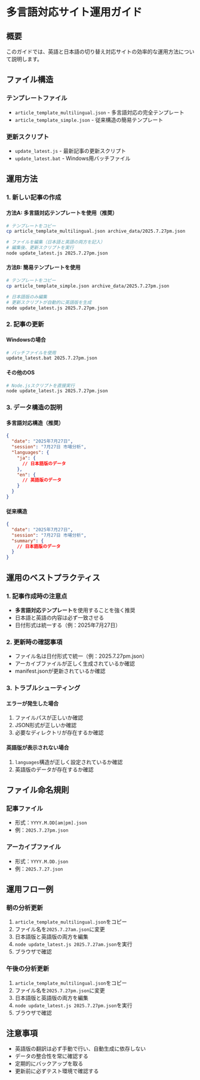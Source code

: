 # 多言語対応サイト運用ガイド

## 概要
このガイドでは、英語と日本語の切り替え対応サイトの効率的な運用方法について説明します。

## ファイル構造

### テンプレートファイル
- `article_template_multilingual.json` - 多言語対応の完全テンプレート
- `article_template_simple.json` - 従来構造の簡易テンプレート

### 更新スクリプト
- `update_latest.js` - 最新記事の更新スクリプト
- `update_latest.bat` - Windows用バッチファイル

## 運用方法

### 1. 新しい記事の作成

#### 方法A: 多言語対応テンプレートを使用（推奨）
```bash
# テンプレートをコピー
cp article_template_multilingual.json archive_data/2025.7.27pm.json

# ファイルを編集（日本語と英語の両方を記入）
# 編集後、更新スクリプトを実行
node update_latest.js 2025.7.27pm.json
```

#### 方法B: 簡易テンプレートを使用
```bash
# テンプレートをコピー
cp article_template_simple.json archive_data/2025.7.27pm.json

# 日本語版のみ編集
# 更新スクリプトが自動的に英語版を生成
node update_latest.js 2025.7.27pm.json
```

### 2. 記事の更新

#### Windowsの場合
```bash
# バッチファイルを使用
update_latest.bat 2025.7.27pm.json
```

#### その他のOS
```bash
# Node.jsスクリプトを直接実行
node update_latest.js 2025.7.27pm.json
```

### 3. データ構造の説明

#### 多言語対応構造（推奨）
```json
{
  "date": "2025年7月27日",
  "session": "7月27日 市場分析",
  "languages": {
    "ja": {
      // 日本語版のデータ
    },
    "en": {
      // 英語版のデータ
    }
  }
}
```

#### 従来構造
```json
{
  "date": "2025年7月27日",
  "session": "7月27日 市場分析",
  "summary": {
    // 日本語版のデータ
  }
}
```

## 運用のベストプラクティス

### 1. 記事作成時の注意点
- **多言語対応テンプレート**を使用することを強く推奨
- 日本語と英語の内容は必ず一致させる
- 日付形式は統一する（例：2025年7月27日）

### 2. 更新時の確認事項
- ファイル名は日付形式で統一（例：2025.7.27pm.json）
- アーカイブファイルが正しく生成されているか確認
- manifest.jsonが更新されているか確認

### 3. トラブルシューティング

#### エラーが発生した場合
1. ファイルパスが正しいか確認
2. JSON形式が正しいか確認
3. 必要なディレクトリが存在するか確認

#### 英語版が表示されない場合
1. `languages`構造が正しく設定されているか確認
2. 英語版のデータが存在するか確認

## ファイル命名規則

### 記事ファイル
- 形式：`YYYY.M.DD[am|pm].json`
- 例：`2025.7.27pm.json`

### アーカイブファイル
- 形式：`YYYY.M.DD.json`
- 例：`2025.7.27.json`

## 運用フロー例

### 朝の分析更新
1. `article_template_multilingual.json`をコピー
2. ファイル名を`2025.7.27am.json`に変更
3. 日本語版と英語版の両方を編集
4. `node update_latest.js 2025.7.27am.json`を実行
5. ブラウザで確認

### 午後の分析更新
1. `article_template_multilingual.json`をコピー
2. ファイル名を`2025.7.27pm.json`に変更
3. 日本語版と英語版の両方を編集
4. `node update_latest.js 2025.7.27pm.json`を実行
5. ブラウザで確認

## 注意事項

- 英語版の翻訳は必ず手動で行い、自動生成に依存しない
- データの整合性を常に確認する
- 定期的にバックアップを取る
- 更新前に必ずテスト環境で確認する 